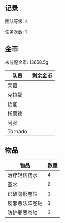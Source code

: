 ## 记录

团队等级: 4

任务次数: 1

## 金币

未分配金币: 13658.5g

| 队员    | 剩余金币 |
| ------- | -------- |
| 莱葛    |          |
| 克拉娜  |          |
| 悟能    |          |
| 托蒙德  |          |
| 阿强    |          |
| Tornado |          |

## 物品

| 物品           | 数量 |
| -------------- | ---- |
| 治疗轻伤药水   | 4    |
| 圣水           | 6    |
| 识破隐形卷轴   | 1    |
| 反邪恶法阵卷轴 | 1    |
| 防护邪恶卷轴   | 3    |
